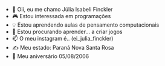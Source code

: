 -  🌙 Oii, eu me chamo Júlia Isabeli Finckler
-  🎮 Estou interessada em programações
-  💡 Estou aprendendo aulas de pensamento computacionais
-  🏴 Estou procurando aprender... a criar jogos
-  📫 O meu instagram é.. (ei_julia_finckler)
-  ✍️ Meu estado: Paraná Nova Santa Rosa
-  👑  Meu aniversário 05/08/2006

